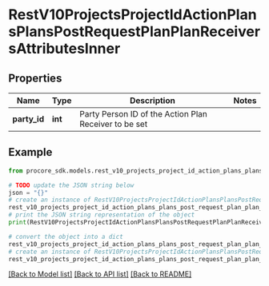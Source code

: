 # RestV10ProjectsProjectIdActionPlansPlansPostRequestPlanPlanReceiversAttributesInner


## Properties

Name | Type | Description | Notes
------------ | ------------- | ------------- | -------------
**party_id** | **int** | Party Person ID of the Action Plan Receiver to be set | 

## Example

```python
from procore_sdk.models.rest_v10_projects_project_id_action_plans_plans_post_request_plan_plan_receivers_attributes_inner import RestV10ProjectsProjectIdActionPlansPlansPostRequestPlanPlanReceiversAttributesInner

# TODO update the JSON string below
json = "{}"
# create an instance of RestV10ProjectsProjectIdActionPlansPlansPostRequestPlanPlanReceiversAttributesInner from a JSON string
rest_v10_projects_project_id_action_plans_plans_post_request_plan_plan_receivers_attributes_inner_instance = RestV10ProjectsProjectIdActionPlansPlansPostRequestPlanPlanReceiversAttributesInner.from_json(json)
# print the JSON string representation of the object
print(RestV10ProjectsProjectIdActionPlansPlansPostRequestPlanPlanReceiversAttributesInner.to_json())

# convert the object into a dict
rest_v10_projects_project_id_action_plans_plans_post_request_plan_plan_receivers_attributes_inner_dict = rest_v10_projects_project_id_action_plans_plans_post_request_plan_plan_receivers_attributes_inner_instance.to_dict()
# create an instance of RestV10ProjectsProjectIdActionPlansPlansPostRequestPlanPlanReceiversAttributesInner from a dict
rest_v10_projects_project_id_action_plans_plans_post_request_plan_plan_receivers_attributes_inner_from_dict = RestV10ProjectsProjectIdActionPlansPlansPostRequestPlanPlanReceiversAttributesInner.from_dict(rest_v10_projects_project_id_action_plans_plans_post_request_plan_plan_receivers_attributes_inner_dict)
```
[[Back to Model list]](../README.md#documentation-for-models) [[Back to API list]](../README.md#documentation-for-api-endpoints) [[Back to README]](../README.md)


